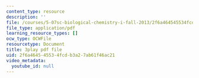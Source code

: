 ```yaml
---
content_type: resource
description: ''
file: /courses/5-07sc-biological-chemistry-i-fall-2013/2f6a464545534fcdb3a27ab61f46ac21_61ZVXmh6ae0.pdf
file_type: application/pdf
learning_resource_types: []
ocw_type: OCWFile
resourcetype: Document
title: 3play pdf file
uid: 2f6a4645-4553-4fcd-b3a2-7ab61f46ac21
video_metadata:
  youtube_id: null
---
```

